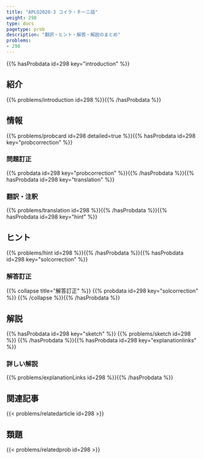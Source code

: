 ```yaml
---
title: "APLO2020-3 コイラ・チーニ語"
weight: 298
type: docs
pagetype: prob
description: "翻訳・ヒント・解答・解説のまとめ"
problems: 
- 298
---
```


{{% hasProbdata id=298 key="introduction" %}}

## 紹介

{{% problems/introduction id=298 %}}{{% /hasProbdata %}}

## 情報

{{% problems/probcard id=298 detailed=true %}}{{% hasProbdata id=298 key="probcorrection" %}}

### 問題訂正

{{% probdata id=298 key="probcorrection" %}}{{% /hasProbdata %}}{{% hasProbdata id=298 key="translation" %}}

### 翻訳・注釈

{{% problems/translation id=298 %}}{{% /hasProbdata %}}{{% hasProbdata id=298 key="hint" %}}

## ヒント

{{% problems/hint id=298 %}}{{% /hasProbdata %}}{{% hasProbdata id=298 key="solcorrection" %}}

### 解答訂正

{{% collapse title="解答訂正" %}}
{{% probdata id=298 key="solcorrection" %}}
{{% /collapse %}}{{% /hasProbdata %}}

## 解説

{{% hasProbdata id=298 key="sketch" %}}
{{% problems/sketch id=298 %}}
{{% /hasProbdata %}}{{% hasProbdata id=298 key="explanationlinks" %}}

### 詳しい解説

{{% problems/explanationLinks id=298 %}}{{% /hasProbdata %}}

## 関連記事

{{< problems/relatedarticle id=298 >}}

## 類題

{{< problems/relatedprob id=298 >}}
